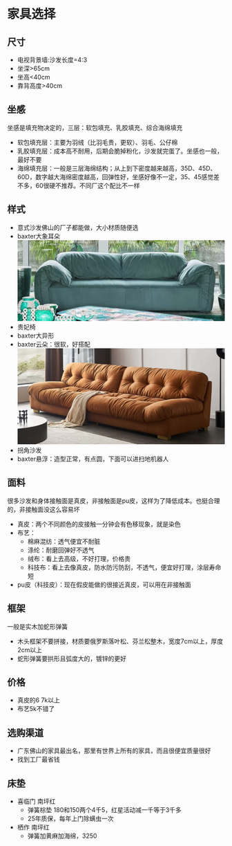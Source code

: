 # 家具选择

## 尺寸

* 电视背景墙:沙发长度=4:3
* 坐深>65cm
* 坐高<40cm
* 靠背高度>40cm

## 坐感

坐感是填充物决定的，三层：软包填充、乳胶填充、综合海绵填充

* 软包填充层：主要为羽绒（比羽毛贵，更软）、羽毛、公仔棉
* 乳胶填充层：成本高不耐用，后期会脆掉粉化，沙发就完蛋了。坐感也一般，最好不要
* 海绵填充层：一般是三层海绵结构；从上到下密度越来越高，35D、45D、60D，数字越大海绵密度越高，回弹性好，坐感好像不一定，35、45感觉差不多，60很硬不推荐。不同厂这个配比不一样

## 样式

* 意式沙发佛山的厂子都能做，大小材质随便选
* baxter大象耳朵
![](./img/baxter%E5%A4%A7%E8%B1%A1%E8%80%B3%E6%9C%B5.jpg)
* 贵妃椅
* baxter大异形
* baxter云朵：很软，好搭配
![](./img/baxter%E4%BA%91%E6%9C%B5.jpg)
* 拐角沙发
* baxter悬浮：造型正常，有点圆，下面可以进扫地机器人

## 面料

很多沙发和身体接触面是真皮，非接触面是pu皮，这样为了降低成本。也挺合理的，非接触面没这么容易坏

* 真皮：两个不同颜色的皮接触一分钟会有色移现象，就是染色
* 布艺：
  * 棉麻混纺：透气便宜不耐脏
  * 涤纶：耐磨回弹好不透气
  * 绒布：看上去高级，不好打理，价格贵
  * 科技布：看上去像真皮，防水防污防刮，不透气，便宜好打理，涂层寿命短
* pu皮（科技皮）：现在假皮能做的很接近真皮，可以用在非接触面

## 框架

一般是实木加蛇形弹簧

* 木头框架不要拼接，材质要俄罗斯落叶松、芬兰松整木，宽度7cm以上，厚度2cm以上
* 蛇形弹簧要拱形且弧度大的，镀锌的更好
  
## 价格

* 真皮的6 7k以上
* 布艺5k不错了

## 选购渠道

* 广东佛山的家具最出名，那里有世界上所有的家具，而且很便宜质量很好
* 找到工厂最省钱

## 床垫

* 喜临门 南坪红
  * 弹簧棕垫 180和150两个4千5，红星活动减一千等于3千多
  * 25年质保，每年上门除螨虫一次
* 栖作 南坪红
  * 弹簧加黄麻加海绵，3250